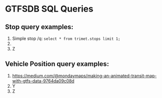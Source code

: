 GTFSDB SQL Queries
==================

Stop query examples:
---
1. Simple stop /q: `select * from trimet.stops limit 1;`
1. 
1. Z


Vehicle Position query examples:
---
1. https://medium.com/@mondaymaps/making-an-animated-transit-map-with-gtfs-data-9764da09c08d
1. Y
1. Z

